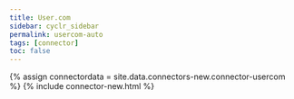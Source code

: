 ```yaml
---
title: User.com
sidebar: cyclr_sidebar
permalink: usercom-auto
tags: [connector]
toc: false
---
```

{% assign connectordata = site.data.connectors-new.connector-usercom %}
{% include connector-new.html %}	